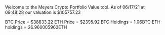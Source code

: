 Welcome to the Meyers Crypto Portfolio Value tool. 
As of 06/17/21 at 09:48:28 our valuation is $105757.23 

BTC Price = $38833.22
 ETH Price = $2395.92
BTC Holdings = 1.06BTC
 ETH holdings = 26.960005962ETH 
